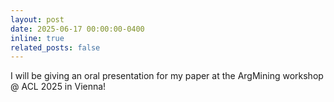 ```yaml
---
layout: post
date: 2025-06-17 00:00:00-0400
inline: true
related_posts: false
---
```


I will be giving an oral presentation for my paper at the ArgMining workshop @ ACL 2025 in Vienna!
